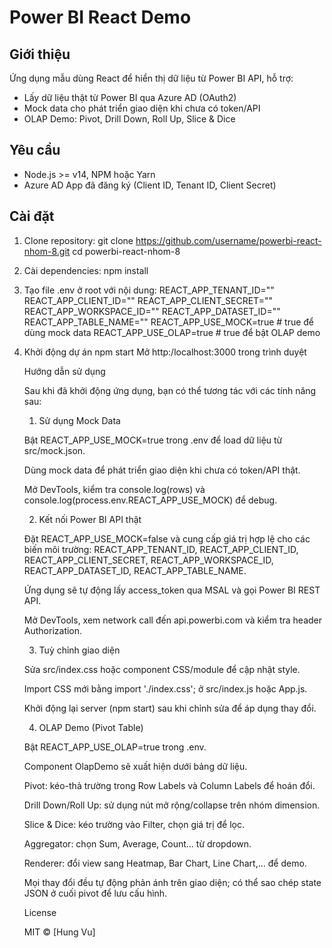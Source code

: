 # Power BI React Demo

## Giới thiệu

Ứng dụng mẫu dùng React để hiển thị dữ liệu từ Power BI API, hỗ trợ:

- Lấy dữ liệu thật từ Power BI qua Azure AD (OAuth2)
- Mock data cho phát triển giao diện khi chưa có token/API
- OLAP Demo: Pivot, Drill Down, Roll Up, Slice & Dice

## Yêu cầu

- Node.js >= v14, NPM hoặc Yarn
- Azure AD App đã đăng ký (Client ID, Tenant ID, Client Secret)

## Cài đặt

1. Clone repository:
   git clone https://github.com/username/powerbi-react-nhom-8.git
   cd powerbi-react-nhom-8

2. Cài dependencies:
    npm install

3. Tạo file .env ở root với nội dung:
    REACT_APP_TENANT_ID="<Tenant ID>"
    REACT_APP_CLIENT_ID="<Client ID>"
    REACT_APP_CLIENT_SECRET="<Client Secret>"
    REACT_APP_WORKSPACE_ID="<Workspace ID>"
    REACT_APP_DATASET_ID="<Dataset ID>"
    REACT_APP_TABLE_NAME="<Table Name>"
    REACT_APP_USE_MOCK=true  # true để dùng mock data
    REACT_APP_USE_OLAP=true  # true để bật OLAP demo

4. Khởi động dự án
    npm start
    Mở http:/localhost:3000 trong trình duyệt

Hướng dẫn sử dụng

Sau khi đã khởi động ứng dụng, bạn có thể tương tác với các tính năng sau:

1. Sử dụng Mock Data

Bật REACT_APP_USE_MOCK=true trong .env để load dữ liệu từ src/mock.json.

Dùng mock data để phát triển giao diện khi chưa có token/API thật.

Mở DevTools, kiểm tra console.log(rows) và console.log(process.env.REACT_APP_USE_MOCK) để debug.

2. Kết nối Power BI API thật

Đặt REACT_APP_USE_MOCK=false và cung cấp giá trị hợp lệ cho các biến môi trường: REACT_APP_TENANT_ID, REACT_APP_CLIENT_ID, REACT_APP_CLIENT_SECRET, REACT_APP_WORKSPACE_ID, REACT_APP_DATASET_ID, REACT_APP_TABLE_NAME.

Ứng dụng sẽ tự động lấy access_token qua MSAL và gọi Power BI REST API.

Mở DevTools, xem network call đến api.powerbi.com và kiểm tra header Authorization.

3. Tuỳ chỉnh giao diện

Sửa src/index.css hoặc component CSS/module để cập nhật style.

Import CSS mới bằng import './index.css'; ở src/index.js hoặc App.js.

Khởi động lại server (npm start) sau khi chỉnh sửa để áp dụng thay đổi.

4. OLAP Demo (Pivot Table)

Bật REACT_APP_USE_OLAP=true trong .env.

Component OlapDemo sẽ xuất hiện dưới bảng dữ liệu.

Pivot: kéo-thả trường trong Row Labels và Column Labels để hoán đổi.

Drill Down/Roll Up: sử dụng nút mở rộng/collapse trên nhóm dimension.

Slice & Dice: kéo trường vào Filter, chọn giá trị để lọc.

Aggregator: chọn Sum, Average, Count… từ dropdown.

Renderer: đổi view sang Heatmap, Bar Chart, Line Chart,… để demo.

Mọi thay đổi đều tự động phản ánh trên giao diện; có thể sao chép state JSON ở cuối pivot để lưu cấu hình.

License

MIT © [Hung Vu]
